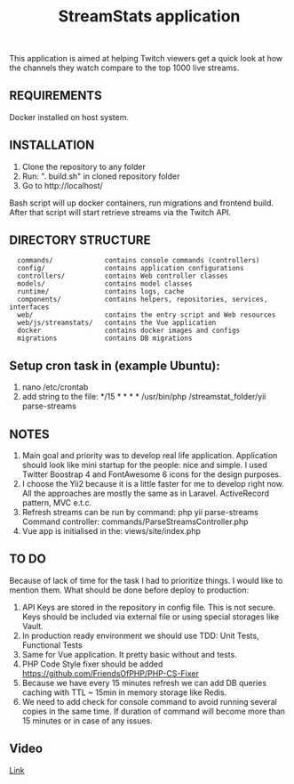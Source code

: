 <p align="center">
    <h1 align="center">StreamStats application</h1>
    <br>
</p>

This application is aimed at helping Twitch viewers get a quick look at how the channels they watch compare to the top 1000 live streams.

REQUIREMENTS
------------
Docker installed on host system.

INSTALLATION
------------
1) Clone the repository to any folder
2) Run: ". build.sh" in cloned repository folder 
3) Go to http://localhost/

Bash script will up docker containers, run migrations and frontend build.
After that script will start retrieve streams via the Twitch API.

DIRECTORY STRUCTURE
-------------------

      commands/             contains console commands (controllers)
      config/               contains application configurations
      controllers/          contains Web controller classes
      models/               contains model classes
      runtime/              contains logs, cache
      components/           contains helpers, repositories, services, interfaces
      web/                  contains the entry script and Web resources
      web/js/streamstats/   contains the Vue application
      docker                contains docker images and configs
      migrations            contains DB migrations

Setup cron task in (example Ubuntu):
-------------------
1) nano /etc/crontab
2) add string to the file:
   */15 * * * * /usr/bin/php /streamstat_folder/yii parse-streams

NOTES
-------------------
1) Main goal and priority was to develop real life application. Application
   should look like mini startup for the people: nice and simple. I used Twitter Boostrap 4 and FontAwesome 6
   icons for the design purposes.
2) I choose the Yii2 because it is a little faster for me to develop right now.
All the approaches are mostly the same as in Laravel. ActiveRecord pattern, MVC e.t.c.
3) Refresh streams can be run by command: php yii parse-streams
Command controller: commands/ParseStreamsController.php
4) Vue app is initialised in the: views/site/index.php 

TO DO
-------------------
Because of lack of time for the task I had to prioritize things. I would like to mention
them. What should be done before deploy to production:

1) API Keys are stored in the repository in config file. This is not secure. Keys should be included via 
external file or using special storages like Vault.
2) In production ready environment we should use TDD: Unit Tests, Functional Tests
3) Same for Vue application. It pretty basic without and tests.
4) PHP Code Style fixer should be added https://github.com/FriendsOfPHP/PHP-CS-Fixer
5) Because we have every 15 minutes refresh we can add DB queries caching with TTL ~ 15min in memory 
storage like Redis.
6) We need to add check for console command to avoid running several copies in the same time.
If duration of command will become more than 15 minutes or in case of any issues.

Video
-------------------
<a href="https://drive.google.com/file/d/14k1GZMDfcO96e4X4J0NSoAhCZzFrhGky/view?usp=sharing">Link</a>

